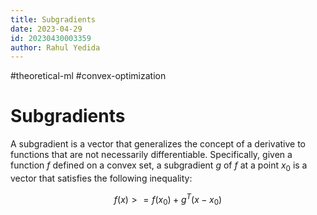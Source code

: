 ```yaml
---
title: Subgradients
date: 2023-04-29
id: 20230430003359
author: Rahul Yedida
---
```

#theoretical-ml #convex-optimization

# Subgradients

A subgradient is a vector that generalizes the concept of a derivative to functions that are not necessarily differentiable. Specifically, given a function $f$ defined on a convex set, a subgradient $g$ of $f$ at a point $x_0$ is a vector that satisfies the following inequality:

$$
f(x) >= f(x_0) + g^T (x-x_0)
$$
